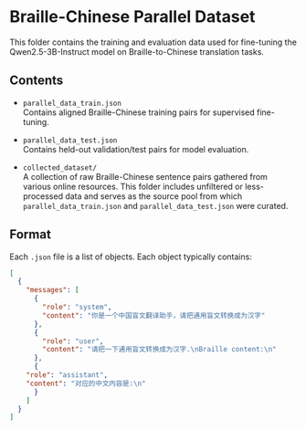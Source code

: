 # Braille-Chinese Parallel Dataset

This folder contains the training and evaluation data used for fine-tuning the Qwen2.5-3B-Instruct model on Braille-to-Chinese translation tasks.

## Contents

- `parallel_data_train.json`  
  Contains aligned Braille-Chinese training pairs for supervised fine-tuning.

- `parallel_data_test.json`  
  Contains held-out validation/test pairs for model evaluation.

- `collected_dataset/`  
  A collection of raw Braille-Chinese sentence pairs gathered from various online resources. This folder includes unfiltered or less-processed data and serves as the source pool from which `parallel_data_train.json` and `parallel_data_test.json` were curated.

## Format

Each `.json` file is a list of objects. Each object typically contains:
```json
[
  {
    "messages": [
      {
        "role": "system",
        "content": "你是一个中国盲文翻译助手，请把通用盲文转换成为汉字"
      },
      {
        "role": "user",
        "content": "请把一下通用盲文转换成为汉字.\nBraille content:\n"
      },
      {
	"role": "assistant",
	"content": "对应的中文内容是:\n"
      }
    ]
  }
]
